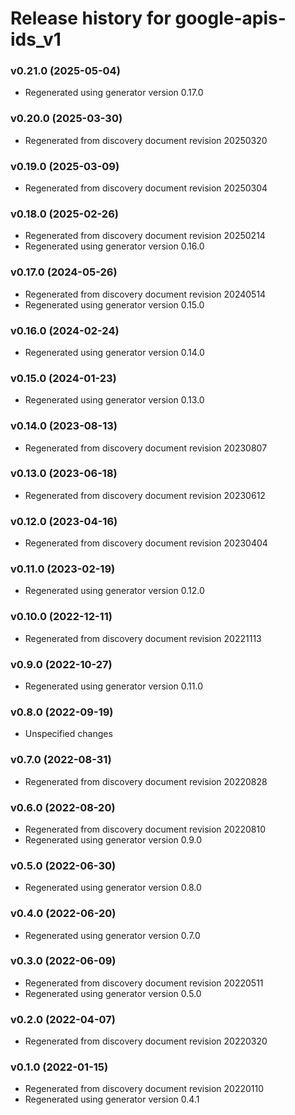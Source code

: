 # Release history for google-apis-ids_v1

### v0.21.0 (2025-05-04)

* Regenerated using generator version 0.17.0

### v0.20.0 (2025-03-30)

* Regenerated from discovery document revision 20250320

### v0.19.0 (2025-03-09)

* Regenerated from discovery document revision 20250304

### v0.18.0 (2025-02-26)

* Regenerated from discovery document revision 20250214
* Regenerated using generator version 0.16.0

### v0.17.0 (2024-05-26)

* Regenerated from discovery document revision 20240514
* Regenerated using generator version 0.15.0

### v0.16.0 (2024-02-24)

* Regenerated using generator version 0.14.0

### v0.15.0 (2024-01-23)

* Regenerated using generator version 0.13.0

### v0.14.0 (2023-08-13)

* Regenerated from discovery document revision 20230807

### v0.13.0 (2023-06-18)

* Regenerated from discovery document revision 20230612

### v0.12.0 (2023-04-16)

* Regenerated from discovery document revision 20230404

### v0.11.0 (2023-02-19)

* Regenerated using generator version 0.12.0

### v0.10.0 (2022-12-11)

* Regenerated from discovery document revision 20221113

### v0.9.0 (2022-10-27)

* Regenerated using generator version 0.11.0

### v0.8.0 (2022-09-19)

* Unspecified changes

### v0.7.0 (2022-08-31)

* Regenerated from discovery document revision 20220828

### v0.6.0 (2022-08-20)

* Regenerated from discovery document revision 20220810
* Regenerated using generator version 0.9.0

### v0.5.0 (2022-06-30)

* Regenerated using generator version 0.8.0

### v0.4.0 (2022-06-20)

* Regenerated using generator version 0.7.0

### v0.3.0 (2022-06-09)

* Regenerated from discovery document revision 20220511
* Regenerated using generator version 0.5.0

### v0.2.0 (2022-04-07)

* Regenerated from discovery document revision 20220320

### v0.1.0 (2022-01-15)

* Regenerated from discovery document revision 20220110
* Regenerated using generator version 0.4.1

